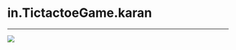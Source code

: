 # in.TictactoeGame.karan



----------------------------------------------------
<img src="![Screenshot (12)](https://user-images.githubusercontent.com/74948705/121950593-756fde00-cd77-11eb-9ac9-00a1ce1f1b79.png)">
